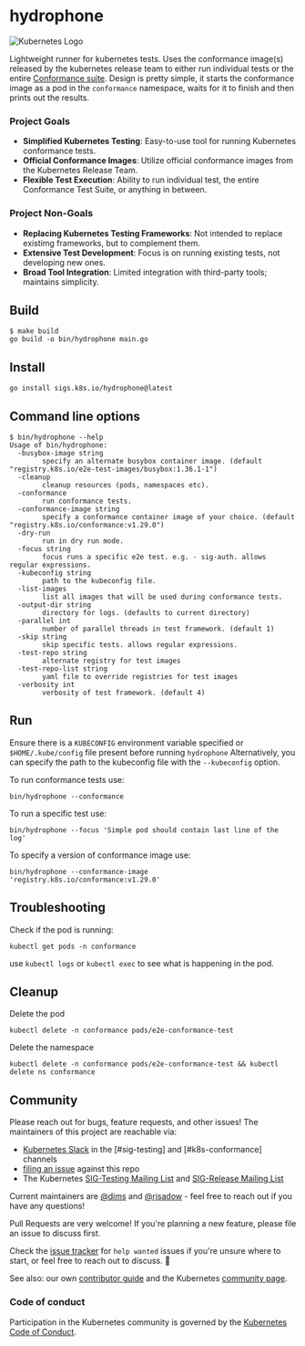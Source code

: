 # hydrophone

![Kubernetes Logo](https://raw.githubusercontent.com/kubernetes-sigs/kubespray/master/docs/img/kubernetes-logo.png)

Lightweight runner for kubernetes tests. Uses the conformance image(s) released by
the kubernetes release team to either run individual tests or the entire [Conformance suite].
Design is pretty simple, it starts the conformance image as a pod in the `conformance`
namespace, waits for it to finish and then prints out the results.

### Project Goals

- **Simplified Kubernetes Testing**: Easy-to-use tool for running Kubernetes conformance tests.
- **Official Conformance Images**: Utilize official conformance images from the Kubernetes Release Team.
- **Flexible Test Execution**: Ability to run individual test, the entire Conformance Test Suite, or anything in between.

### Project Non-Goals

- **Replacing Kubernetes Testing Frameworks**: Not intended to replace existimg frameworks, but to complement them.
- **Extensive Test Development**: Focus is on running existing tests, not developing new ones.
- **Broad Tool Integration**: Limited integration with third-party tools; maintains simplicity.

## Build

```
$ make build
go build -o bin/hydrophone main.go
```

## Install

```
go install sigs.k8s.io/hydrophone@latest
```

## Command line options

```
$ bin/hydrophone --help
Usage of bin/hydrophone:
  -busybox-image string
        specify an alternate busybox container image. (default "registry.k8s.io/e2e-test-images/busybox:1.36.1-1")
  -cleanup
        cleanup resources (pods, namespaces etc).
  -conformance
        run conformance tests.
  -conformance-image string
        specify a conformance container image of your choice. (default "registry.k8s.io/conformance:v1.29.0")
  -dry-run
        run in dry run mode.
  -focus string
        focus runs a specific e2e test. e.g. - sig-auth. allows regular expressions.
  -kubeconfig string
        path to the kubeconfig file.
  -list-images
        list all images that will be used during conformance tests.
  -output-dir string
        directory for logs. (defaults to current directory)
  -parallel int
        number of parallel threads in test framework. (default 1)
  -skip string
        skip specific tests. allows regular expressions.
  -test-repo string
        alternate registry for test images
  -test-repo-list string
        yaml file to override registries for test images
  -verbosity int
        verbosity of test framework. (default 4)
```

## Run

Ensure there is a `KUBECONFIG` environment variable specified or `$HOME/.kube/config` file present before running `hydrophone` Alternatively, you can specify the path to the kubeconfig file with the `--kubeconfig` option.

To run conformance tests use:

```
bin/hydrophone --conformance
```

To run a specific test use:

```
bin/hydrophone --focus 'Simple pod should contain last line of the log'
```

To specify a version of conformance image use:

```
bin/hydrophone --conformance-image 'registry.k8s.io/conformance:v1.29.0'
```

## Troubleshooting

Check if the pod is running:

```
kubectl get pods -n conformance
```

use `kubectl logs` or `kubectl exec` to see what is happening in the pod.

## Cleanup

Delete the pod

```
kubectl delete -n conformance pods/e2e-conformance-test
```

Delete the namespace

```
kubectl delete -n conformance pods/e2e-conformance-test && kubectl delete ns conformance
```

## Community

Please reach out for bugs, feature requests, and other issues!
The maintainers of this project are reachable via:

- [Kubernetes Slack] in the [#sig-testing] and [#k8s-conformance] channels
- [filing an issue] against this repo
- The Kubernetes [SIG-Testing Mailing List] and [SIG-Release Mailing List]

Current maintainers are [@dims] and [@rjsadow] - feel free to
reach out if you have any questions!

Pull Requests are very welcome!
If you're planning a new feature, please file an issue to discuss first.

Check the [issue tracker] for `help wanted` issues if you're unsure where to
start, or feel free to reach out to discuss. 🙂

See also: our own [contributor guide] and the Kubernetes [community page].

### Code of conduct

Participation in the Kubernetes community is governed by the [Kubernetes Code of Conduct].

<!--links-->

[Kubernetes Code of Conduct]: code-of-conduct.md
[community page]: https://kubernetes.io/community/
[contributor guide]: https://sigs.k8s.io/hydrophone/blob/main/CONTRIBUTING.md
[issue tracker]: https://github.com/kubernetes-sigs/hydrophone/issues
[@dims]: https://github.com/dims
[@rjsadow]: https://github.com/rjsadow
[filing an issue]: https://sigs.k8s.io/hydrophone/issues/new
[Kubernetes Slack]: http://slack.k8s.io/
[SIG-Testing Mailing List]: https://groups.google.com/forum/#!forum/kubernetes-sig-testing
[SIG-Release Mailing List]: https://groups.google.com/forum/#!forum/kubernetes-sig-release
[Conformance suite]: https://github.com/kubernetes/community/blob/master/contributors/devel/sig-architecture/conformance-tests.md
